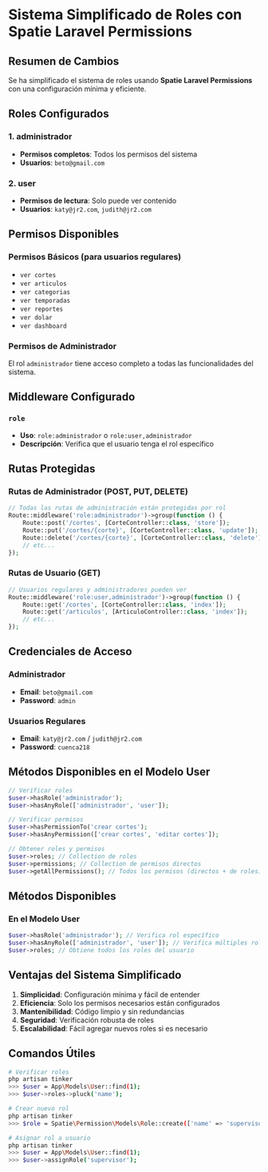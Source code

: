 # Sistema Simplificado de Roles con Spatie Laravel Permissions

## Resumen de Cambios

Se ha simplificado el sistema de roles usando **Spatie Laravel Permissions** con una configuración mínima y eficiente.

## Roles Configurados

### 1. **administrador**
- **Permisos completos**: Todos los permisos del sistema
- **Usuarios**: `beto@gmail.com`

### 2. **user**
- **Permisos de lectura**: Solo puede ver contenido
- **Usuarios**: `katy@jr2.com`, `judith@jr2.com`

## Permisos Disponibles

### Permisos Básicos (para usuarios regulares)
- `ver cortes`
- `ver articulos`
- `ver categorias`
- `ver temporadas`
- `ver reportes`
- `ver dolar`
- `ver dashboard`

### Permisos de Administrador
El rol `administrador` tiene acceso completo a todas las funcionalidades del sistema.

## Middleware Configurado

### `role`
- **Uso**: `role:administrador` o `role:user,administrador`
- **Descripción**: Verifica que el usuario tenga el rol específico

## Rutas Protegidas

### Rutas de Administrador (POST, PUT, DELETE)
```php
// Todas las rutas de administración están protegidas por rol
Route::middleware('role:administrador')->group(function () {
    Route::post('/cortes', [CorteController::class, 'store']);
    Route::put('/cortes/{corte}', [CorteController::class, 'update']);
    Route::delete('/cortes/{corte}', [CorteController::class, 'delete']);
    // etc...
});
```

### Rutas de Usuario (GET)
```php
// Usuarios regulares y administradores pueden ver
Route::middleware('role:user,administrador')->group(function () {
    Route::get('/cortes', [CorteController::class, 'index']);
    Route::get('/articulos', [ArticuloController::class, 'index']);
    // etc...
});
```

## Credenciales de Acceso

### Administrador
- **Email**: `beto@gmail.com`
- **Password**: `admin`

### Usuarios Regulares
- **Email**: `katy@jr2.com` / `judith@jr2.com`
- **Password**: `cuenca218`

## Métodos Disponibles en el Modelo User

```php
// Verificar roles
$user->hasRole('administrador');
$user->hasAnyRole(['administrador', 'user']);

// Verificar permisos
$user->hasPermissionTo('crear cortes');
$user->hasAnyPermission(['crear cortes', 'editar cortes']);

// Obtener roles y permisos
$user->roles; // Collection de roles
$user->permissions; // Collection de permisos directos
$user->getAllPermissions(); // Todos los permisos (directos + de roles)
```

## Métodos Disponibles

### En el Modelo User
```php
$user->hasRole('administrador'); // Verifica rol específico
$user->hasAnyRole(['administrador', 'user']); // Verifica múltiples roles
$user->roles; // Obtiene todos los roles del usuario
```

## Ventajas del Sistema Simplificado

1. **Simplicidad**: Configuración mínima y fácil de entender
2. **Eficiencia**: Solo los permisos necesarios están configurados
3. **Mantenibilidad**: Código limpio y sin redundancias
4. **Seguridad**: Verificación robusta de roles
5. **Escalabilidad**: Fácil agregar nuevos roles si es necesario

## Comandos Útiles

```bash
# Verificar roles
php artisan tinker
>>> $user = App\Models\User::find(1);
>>> $user->roles->pluck('name');

# Crear nuevo rol
php artisan tinker
>>> $role = Spatie\Permission\Models\Role::create(['name' => 'supervisor']);

# Asignar rol a usuario
php artisan tinker
>>> $user = App\Models\User::find(1);
>>> $user->assignRole('supervisor');
```
